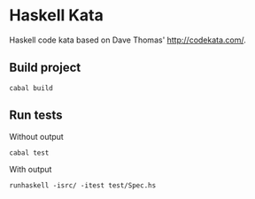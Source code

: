 # Haskell Kata
Haskell code kata based on Dave Thomas' http://codekata.com/.

## Build project

```
cabal build
```

## Run tests

Without output
```
cabal test
```
With output
```
runhaskell -isrc/ -itest test/Spec.hs
```
